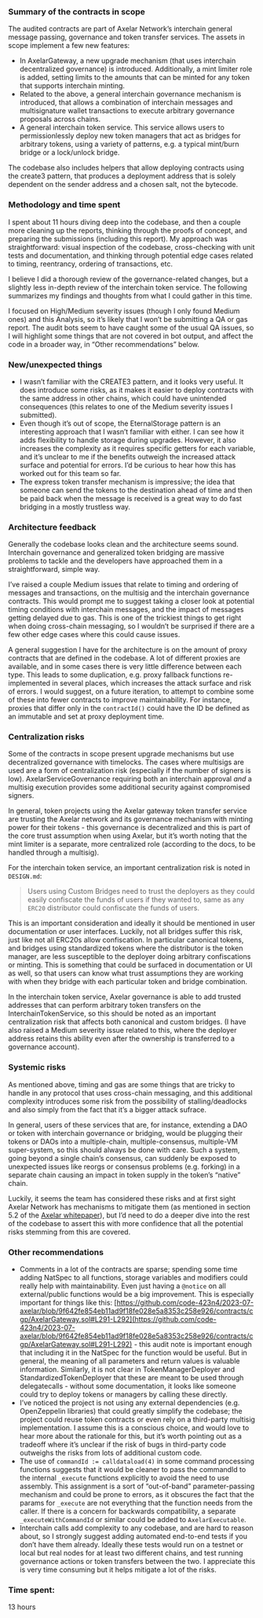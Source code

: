 ### Summary of the contracts in scope

The audited contracts are part of Axelar Network’s interchain general message passing, governance and token transfer services. The assets in scope implement a few new features:

- In AxelarGateway, a new upgrade mechanism (that uses interchain decentralized governance) is introduced. Additionally, a mint limiter role is added, setting limits to the amounts that can be minted for any token that supports interchain minting.
- Related to the above, a general interchain governance mechanism is introduced, that allows a combination of interchain messages and multisignature wallet transactions to execute arbitrary governance proposals across chains.
- A general interchain token service. This service allows users to permissionlessly deploy new token managers that act as bridges for arbitrary tokens, using a variety of patterns, e.g. a typical mint/burn bridge or a lock/unlock bridge.

The codebase also includes helpers that allow deploying contracts using the create3 pattern, that produces a deployment address that is solely dependent on the sender address and a chosen salt, not the bytecode.

### Methodology and time spent

I spent about 11 hours diving deep into the codebase, and then a couple more cleaning up the reports, thinking through the proofs of concept, and preparing the submissions (including this report). My approach was straightforward: visual inspection of the codebase, cross-checking with unit tests and documentation, and thinking through potential edge cases related to timing, reentrancy, ordering of transactions, etc.

I believe I did a thorough review of the governance-related changes, but a slightly less in-depth review of the interchain token service. The following summarizes my findings and thoughts from what I could gather in this time.

I focused on High/Medium severity issues (though I only found Medium ones) and this Analysis, so it’s likely that I won’t be submitting a QA or gas report. The audit bots seem to have caught some of the usual QA issues, so I will highlight some things that are not covered in bot output, and affect the code in a broader way, in “Other recommendations” below.

### New/unexpected things

- I wasn’t familiar with the CREATE3 pattern, and it looks very useful. It does introduce some risks, as it makes it easier to deploy contracts with the same address in other chains, which could have unintended consequences (this relates to one of the Medium severity issues I submitted).
- Even though it’s out of scope, the EternalStorage pattern is an interesting approach that I wasn’t familiar with either. I can see how it adds flexibility to handle storage during upgrades. However, it also increases the complexity as it requires specific getters for each variable, and it’s unclear to me if the benefits outweigh the increased attack surface and potential for errors. I’d be curious to hear how this has worked out for this team so far.
- The express token transfer mechanism is impressive; the idea that someone can send the tokens to the destination ahead of time and then be paid back when the message is received is a great way to do fast bridging in a mostly trustless way.

### Architecture feedback

Generally the codebase looks clean and the architecture seems sound. Interchain governance and generalized token bridging are massive problems to tackle and the developers have approached them in a straightforward, simple way.

I’ve raised a couple Medium issues that relate to timing and ordering of messages and transactions, on the multisig and the interchain governance contracts. This would prompt me to suggest taking a closer look at potential timing conditions with interchain messages, and the impact of messages getting delayed due to gas. This is one of the trickiest things to get right when doing cross-chain messaging, so I wouldn’t be surprised if there are a few other edge cases where this could cause issues.

A general suggestion I have for the architecture is on the amount of proxy contracts that are defined in the codebase. A lot of different proxies are available, and in some cases there is very little difference between each type. This leads to some duplication, e.g. proxy fallback functions re-implemented in several places, which increases the attack surface and risk of errors. I would suggest, on a future iteration, to attempt to combine some of these into fewer contracts to improve maintainability. For instance, proxies that differ only in the `contractId()` could have the ID be defined as an immutable and set at proxy deployment time.

### Centralization risks

Some of the contracts in scope present upgrade mechanisms but use decentralized governance with timelocks. The cases where multisigs are used are a form of centralization risk (especially if the number of signers is low). AxelarServiceGovernance requiring both an interchain approval *and* a multisig execution provides some additional security against compromised signers.

In general, token projects using the Axelar gateway token transfer service are trusting the Axelar network and its governance mechanism with minting power for their tokens - this governance is decentralized and this is part of the core trust assumption when using Axelar, but it’s worth noting that the mint limiter is a separate, more centralized role (according to the docs, to be handled through a multisig).

For the interchain token service, an important centralization risk is noted in `DESIGN.md`:
> Users using Custom Bridges need to trust the deployers as they could easily confiscate the funds of users if they wanted to, same as any `ERC20` distributor could confiscate the funds of users.

This is an important consideration and ideally it should be mentioned in user documentation or user interfaces. Luckily, not all bridges suffer this risk, just like not all ERC20s allow confiscation. In particular canonical tokens, and bridges using standardized tokens where the distributor is the token manager, are less susceptible to the deployer doing arbitrary confiscations or minting. This is something that could be surfaced in documentation or UI as well, so that users can know what trust assumptions they are working with when they bridge with each particular token and bridge combination.

In the interchain token service, Axelar governance is able to add trusted addresses that can perform arbitrary token transfers on the InterchainTokenService, so this should be noted as an important centralization risk that affects both canonical and custom bridges. (I have also raised a Medium severity issue related to this, where the deployer address retains this ability even after the ownership is transferred to a governance account).

### Systemic risks

As mentioned above, timing and gas are some things that are tricky to handle in any protocol that uses cross-chain messaging, and this additional complexity introduces some risk from the possibility of stalling/deadlocks and also simply from the fact that it’s a bigger attack sufrace.

In general, users of these services that are, for instance, extending a DAO or token with interchain governance or bridging, would be plugging their tokens or DAOs into a multiple-chain, multiple-consensus, multiple-VM super-system, so this should always be done with care. Such a system, going beyond a single chain’s consensus, can suddenly be exposed to unexpected issues like reorgs or consensus problems (e.g. forking) in a separate chain causing an impact in token supply in the token’s “native” chain.

Luckily, it seems the team has considered these risks and at first sight Axelar Network has mechanisms to mitigate them (as mentioned in section 5.2 of the [Axelar whitepaper](https://axelar.network/axelar_whitepaper.pdf)), but I’d need to do a deeper dive into the rest of the codebase to assert this with more confidence that all the potential risks stemming from this are covered.

### Other recommendations

- Comments in a lot of the contracts are sparse; spending some time adding NatSpec to all functions, storage variables and modifiers could really help with maintainability. Even just having a `@notice` on all external/public functions would be a big improvement. This is especially important for things like this: [https://github.com/code-423n4/2023-07-axelar/blob/9f642fe854eb11ad9f18fe028e5a8353c258e926/contracts/cgp/AxelarGateway.sol#L291-L292](https://github.com/code-423n4/2023-07-axelar/blob/9f642fe854eb11ad9f18fe028e5a8353c258e926/contracts/cgp/AxelarGateway.sol#L291-L292) - this audit note is important enough that including it in the NatSpec for the function would be useful. But in general, the meaning of all parameters and return values is valuable information. Similarly, it is not clear in TokenManagerDeployer and StandardizedTokenDeployer that these are meant to be used through delegatecalls - without some documentation, it looks like someone could try to deploy tokens or managers by calling these directly.
- I’ve noticed the project is not using any external dependencies (e.g. OpenZeppelin libraries) that could greatly simplify the codebase; the project could reuse token contracts or even rely on a third-party multisig implementation. I assume this is a conscious choice, and would love to hear more about the rationale for this, but it’s worth pointing out as a tradeoff where it’s unclear if the risk of bugs in third-party code outweighs the risks from lots of additional custom code.
- The use of `commandId := calldataload(4)` in some command processing functions suggests that it would be cleaner to pass the commandId to the internal `_execute` functions explicitly to avoid the need to use assembly. This assignment is a sort of “out-of-band” parameter-passing mechanism and could be prone to errors, as it obscures the fact that the params for `_execute` are not everything that the function needs from the caller. If there is a concern for backwards compatibility, a separate `_executeWithCommandId` or similar could be added to `AxelarExecutable`.
- Interchain calls add complexity to any codebase, and are hard to reason about, so I strongly suggest adding automated end-to-end tests if you don’t have them already. Ideally these tests would run on a testnet or local but real nodes for at least two different chains, and test running governance actions or token transfers between the two. I appreciate this is very time consuming but it helps mitigate a lot of the risks.

### Time spent:
13 hours